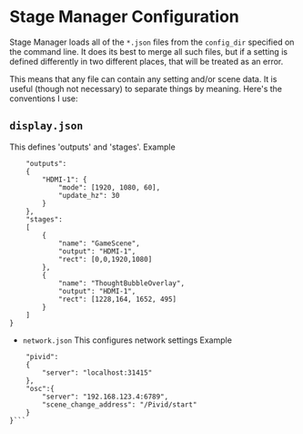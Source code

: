 # Stage Manager Configuration

Stage Manager loads all of the `*.json` files from the `config_dir` specified on the command line. It does its best to merge all such files, but if a setting is defined differently in two different places, that will be treated as an error.

This means that any file can contain any setting and/or scene data.  It is useful (though not necessary) to separate things by meaning. Here's the conventions I use:

## `display.json` 
This defines 'outputs' and 'stages'.
Example
```{
	"outputs":
	{
		"HDMI-1": {
			"mode": [1920, 1080, 60],
			"update_hz": 30
		}
	},
	"stages":
	[
		{
			"name": "GameScene",
			"output": "HDMI-1",
			"rect": [0,0,1920,1080]
		},
		{
			"name": "ThoughtBubbleOverlay",
			"output": "HDMI-1",
			"rect": [1228,164, 1652, 495]
		}
	]
}
```

* `network.json`
This configures network settings
Example
```{
	"pivid":
	{
		"server": "localhost:31415"
	},
	"osc":{
		"server": "192.168.123.4:6789",
		"scene_change_address": "/Pivid/start"
	}
}```

